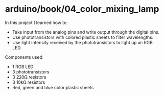 # arduino/book/04_color_mixing_lamp

In this project I learned how to:
- Take input from the analog pins and write output through the digital pins.
- Use phototransistors with colored plastic sheets to filter wavelengths.
- Use light intensity received by the phototransistors to light up an RGB LED.

Components used:
- 1 RGB LED
- 3 phototransistors
- 3 220Ω resistors
- 3 10kΩ resistors
- Red, green and blue color plastic sheets
